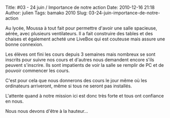 Title: #03 - 24 juin / Importance de notre action
Date: 2010-12-16 21:18
Author: julien
Tags: bamako 2010
Slug: 03-24-juin-importance-de-notre-action

Au lycée, Moussa à tout fait pour permettre d'avoir une salle spacieuse,
aérée, avec plusieurs ventilateurs. Il a fait construire des tables et
des chaises et également acheté une LiveBox qui est couteuse mais assure
une bonne connexion.  

Les élèves ont fini les cours depuis 3 semaines mais nombreux se sont
inscrits pour suivre nos cours et d'autres nous demandent encore s'ils
peuvent s'inscrire. Ils sont impatients de voir la salle se remplir de
PC et de pouvoir commencer les cours.  

C'est pour cela que nous donnerons des cours le jour même où les
ordinateurs arriveront, même si tous ne seront pas installés.

</p>
L'attente quand à notre mission ici est donc très forte et tous ont
confiance en nous.  

Nous nous devons d'être à la hauteur...

</p>

